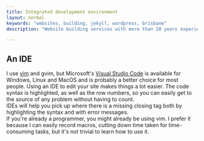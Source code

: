 ```yaml
---
title: Integrated development environment
layout: normal
keywords: "websites, building, jekyll, wordpress, brisbane"
description: "Website building services with more than 20 years experience based in Brisbane, Australia"

---
```

<div class="container justify-content-center">
<div class="row">
<div class="col-12 mb-1">
<h2> An IDE </h2>
<p class=""> I use <a target="_new" href="//www.vim.org">vim</a> and gvim, but Microsoft's <a target="_new" href="https://visualstudio.microsoft.com/downloads/">Visual Studio Code</a> is available for Windows, Linux and MacOS and is probably a better choice for most people.  Using an IDE to edit your site makes things a lot easier. The code syntax is highlighted, as well as the row numbers, so you can easily get to the source of any problem without having to count.<br/>
IDEs will help you pick up where there is a missing closing tag both by highlighting the syntax and with error messages.
<br/>If you're already a programmer, you might already be using vim. I prefer it because I can easily record macros, cutting down time taken for time-consuming tasks, but it's not trivial to learn how to use it.</p>
</div><!-- end col -->
</div><!-- end row -->
</div><!-- end container -->
